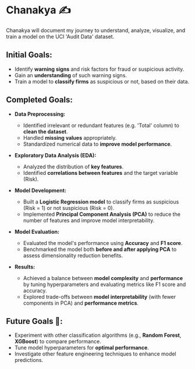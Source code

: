 # Chanakya ✍️

Chanakya will document my journey to understand, analyze, visualize, and train a model on the UCI 'Audit Data' dataset.

## Initial Goals:
- Identify **warning signs** and risk factors for fraud or suspicious activity.
- Gain an **understanding** of such warning signs.
- Train a model to **classify firms** as suspicious or not, based on their data.

## Completed Goals:

- **Data Preprocessing:**
   - Identified irrelevant or redundant features (e.g. 'Total' column) to **clean the dataset**.
   - Handled **missing values** appropriately.
   - Standardized numerical data to **improve model performance**.

- **Exploratory Data Analysis (EDA):**
   - Analyzed the distribution of **key features**.
   - Identified **correlations between features** and the target variable (Risk).

- **Model Development:**
   - Built a **Logistic Regression model** to classify firms as suspicious (Risk = 1) or not suspicious (Risk = 0).
   - Implemented **Principal Component Analysis (PCA)** to reduce the number of features and improve model interpretability.

- **Model Evaluation:**
   - Evaluated the model's performance using **Accuracy** and **F1 score**.
   - Benchmarked the model both **before and after applying PCA** to assess dimensionality reduction benefits.

- **Results:**
   - Achieved a balance between **model complexity** and **performance** by tuning hyperparameters and evaluating metrics like F1 score and accuracy.
   - Explored trade-offs between **model interpretability** (with fewer components in PCA) and **performance metrics**.

## Future Goals 🤔:
- Experiment with other classification algorithms (e.g., **Random Forest**, **XGBoost**) to compare performance.
- Tune model hyperparameters for **optimal performance**.
- Investigate other feature engineering techniques to enhance model predictions.
